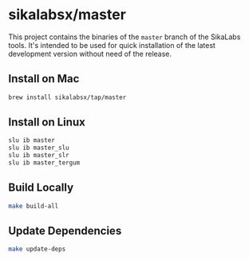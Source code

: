 # sikalabsx/master

This project contains the binaries of the `master` branch of the SikaLabs tools. It's intended to be used for quick installation of the latest development version without need of the release.

## Install on Mac

```bash
brew install sikalabsx/tap/master
```

## Install on Linux

```bash
slu ib master
slu ib master_slu
slu ib master_slr
slu ib master_tergum
```

## Build Locally

```bash
make build-all
```

## Update Dependencies

```bash
make update-deps
```
